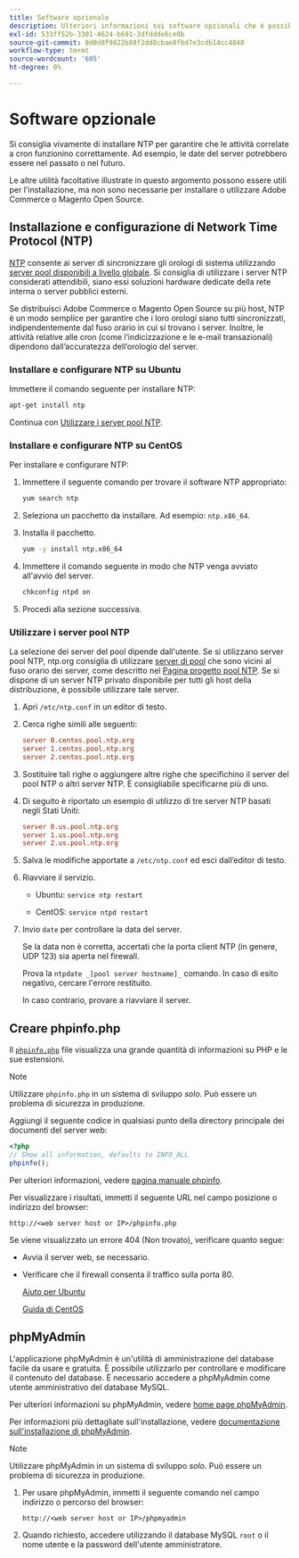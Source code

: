 ```yaml
---
title: Software opzionale
description: Ulteriori informazioni sui software opzionali che è possibile installare per supportare le installazioni locali di Adobe Commerce.
exl-id: 533ff52b-3301-4624-b691-3dfddde6ce0b
source-git-commit: 8d0d8f9822b88f2dd8cbae8f6d7e3cdb14cc4848
workflow-type: tm+mt
source-wordcount: '605'
ht-degree: 0%

---
```


# Software opzionale

Si consiglia vivamente di installare NTP per garantire che le attività correlate a cron funzionino correttamente. Ad esempio, le date del server potrebbero essere nel passato o nel futuro.

Le altre utilità facoltative illustrate in questo argomento possono essere utili per l&#39;installazione, ma non sono necessarie per installare o utilizzare Adobe Commerce o Magento Open Source.

## Installazione e configurazione di Network Time Protocol (NTP)

[NTP](https://www.ntp.org/) consente ai server di sincronizzare gli orologi di sistema utilizzando [server pool disponibili a livello globale](https://www.ntppool.org/en/). Si consiglia di utilizzare i server NTP considerati attendibili, siano essi soluzioni hardware dedicate della rete interna o server pubblici esterni.

Se distribuisci Adobe Commerce o Magento Open Source su più host, NTP è un modo semplice per garantire che i loro orologi siano tutti sincronizzati, indipendentemente dal fuso orario in cui si trovano i server. Inoltre, le attività relative alle cron (come l’indicizzazione e le e-mail transazionali) dipendono dall’accuratezza dell’orologio del server.

### Installare e configurare NTP su Ubuntu

Immettere il comando seguente per installare NTP:

```bash
apt-get install ntp
```

Continua con [Utilizzare i server pool NTP](#use-ntp-pool-servers).

### Installare e configurare NTP su CentOS

Per installare e configurare NTP:

1. Immettere il seguente comando per trovare il software NTP appropriato:

   ```bash
   yum search ntp
   ```

1. Seleziona un pacchetto da installare. Ad esempio: `ntp.x86_64`.

1. Installa il pacchetto.

   ```bash
   yum -y install ntp.x86_64
   ```

1. Immettere il comando seguente in modo che NTP venga avviato all&#39;avvio del server.

   ```bash
   chkconfig ntpd on
   ```

1. Procedi alla sezione successiva.

### Utilizzare i server pool NTP

La selezione dei server del pool dipende dall&#39;utente. Se si utilizzano server pool NTP, ntp.org consiglia di utilizzare [server di pool](https://www.ntppool.org/en/) che sono vicini al fuso orario dei server, come descritto nel [Pagina progetto pool NTP](https://www.ntppool.org/en/use.html). Se si dispone di un server NTP privato disponibile per tutti gli host della distribuzione, è possibile utilizzare tale server.

1. Apri `/etc/ntp.conf` in un editor di testo.

1. Cerca righe simili alle seguenti:

   ```conf
   server 0.centos.pool.ntp.org
   server 1.centos.pool.ntp.org
   server 2.centos.pool.ntp.org
   ```

1. Sostituire tali righe o aggiungere altre righe che specifichino il server del pool NTP o altri server NTP. È consigliabile specificarne più di uno.

1. Di seguito è riportato un esempio di utilizzo di tre server NTP basati negli Stati Uniti:

   ```conf
   server 0.us.pool.ntp.org
   server 1.us.pool.ntp.org
   server 2.us.pool.ntp.org
   ```

1. Salva le modifiche apportate a `/etc/ntp.conf` ed esci dall’editor di testo.

1. Riavviare il servizio.

   * Ubuntu: `service ntp restart`

   * CentOS: `service ntpd restart`

1. Invio `date` per controllare la data del server.

   Se la data non è corretta, accertati che la porta client NTP (in genere, UDP 123) sia aperta nel firewall.

   Prova la `ntpdate _[pool server hostname]_` comando. In caso di esito negativo, cercare l&#39;errore restituito.

   In caso contrario, provare a riavviare il server.

## Creare phpinfo.php

Il [`phpinfo.php`](https://www.php.net/manual/en/function.phpinfo.php) file visualizza una grande quantità di informazioni su PHP e le sue estensioni.

>[!NOTE]
>
>Utilizzare `phpinfo.php` in un sistema di sviluppo _solo_. Può essere un problema di sicurezza in produzione.

Aggiungi il seguente codice in qualsiasi punto della directory principale dei documenti del server web:

```php
<?php
// Show all information, defaults to INFO_ALL
phpinfo();
```

Per ulteriori informazioni, vedere [pagina manuale phpinfo](https://www.php.net/manual/en/function.phpinfo.php).

Per visualizzare i risultati, immetti il seguente URL nel campo posizione o indirizzo del browser:

```http
http://<web server host or IP>/phpinfo.php
```

Se viene visualizzato un errore 404 (Non trovato), verificare quanto segue:

* Avvia il server web, se necessario.
* Verificare che il firewall consenta il traffico sulla porta 80.

  [Aiuto per Ubuntu](https://help.ubuntu.com/community/UFW)

  [Guida di CentOS](https://wiki.centos.org/HowTos%282f%29Network%282f%29IPTables.html)

## phpMyAdmin

L&#39;applicazione phpMyAdmin è un&#39;utilità di amministrazione del database facile da usare e gratuita. È possibile utilizzarlo per controllare e modificare il contenuto del database. È necessario accedere a phpMyAdmin come utente amministrativo del database MySQL.

Per ulteriori informazioni su phpMyAdmin, vedere [home page phpMyAdmin](https://www.phpmyadmin.net/).

Per informazioni più dettagliate sull&#39;installazione, vedere [documentazione sull&#39;installazione di phpMyAdmin](https://docs.phpmyadmin.net/en/latest/setup.html#quick-install).

>[!NOTE]
>
>Utilizzare phpMyAdmin in un sistema di sviluppo _solo_. Può essere un problema di sicurezza in produzione.

1. Per usare phpMyAdmin, immetti il seguente comando nel campo indirizzo o percorso del browser:

   ```http
   http://<web server host or IP>/phpmyadmin
   ```

1. Quando richiesto, accedere utilizzando il database MySQL `root` o il nome utente e la password dell&#39;utente amministratore.
